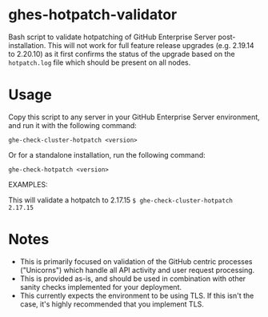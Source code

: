 # ghes-hotpatch-validator
Bash script to validate hotpatching of GitHub Enterprise Server post-installation. This will not work for full feature release upgrades (e.g. 2.19.14 to 2.20.10) as it first confirms the status of the upgrade based on the `hotpatch.log` file which should be present on all nodes.

# Usage

Copy this script to any server in your GitHub Enterprise Server environment, and run it with the following command:

`ghe-check-cluster-hotpatch <version>`

Or for a standalone installation, run the following command:

`ghe-check-hotpatch <version>`

EXAMPLES:

   This will validate a hotpatch to 2.17.15
     `$ ghe-check-cluster-hotpatch 2.17.15`

# Notes

- This is primarily focused on validation of the GitHub centric processes ("Unicorns") which handle all API activity and user request processing.
- This is provided as-is, and should be used in combination with other sanity checks implemented for your deployment.
- This currently expects the environment to be using TLS. If this isn't the case, it's highly recommended that you implement TLS.

